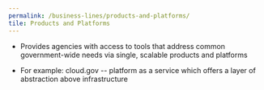 ```yaml
---
permalink: /business-lines/products-and-platforms/
tile: Products and Platforms
---
```


- Provides agencies with access to tools that address common government-wide needs via single, scalable products and platforms

- For example: cloud.gov -- platform as a service which offers a layer of abstraction above infrastructure
